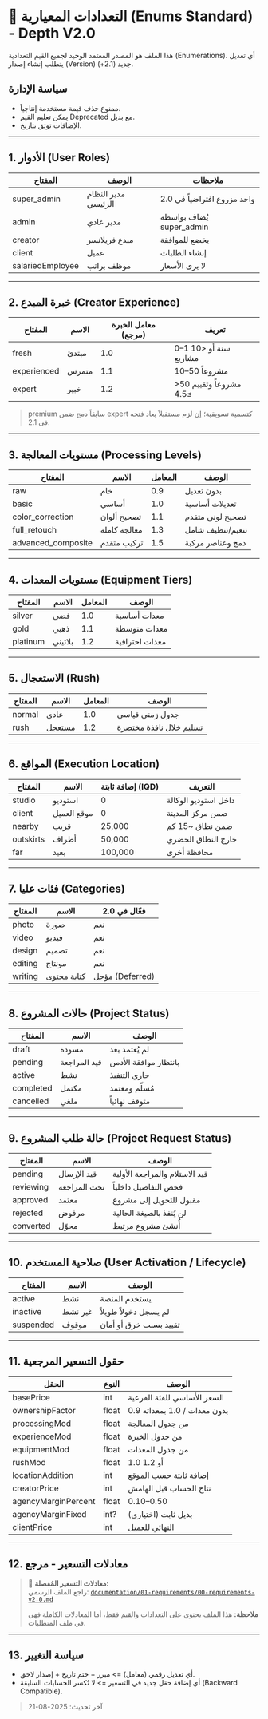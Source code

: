 # 🧩 التعدادات المعيارية (Enums Standard) - Depth V2.0

هذا الملف هو المصدر المعتمد الوحيد لجميع القيم التعدادية (Enumerations). أي تعديل يتطلب إنشاء إصدار (Version) جديد (2.1+).

## سياسة الإدارة
- ممنوع حذف قيمة مستخدمة إنتاجياً.
- يمكن تعليم القيم Deprecated مع بديل.
- الإضافات توثق بتاريخ.

---
## 1. الأدوار (User Roles)
| المفتاح | الوصف | ملاحظات |
|---------|-------|---------|
| super_admin | مدير النظام الرئيسي | واحد مزروع افتراضياً في 2.0 |
| admin | مدير عادي | يُضاف بواسطة super_admin |
| creator | مبدع فريلانسر | يخضع للموافقة |
| client | عميل | إنشاء الطلبات |
| salariedEmployee | موظف براتب | لا يرى الأسعار |

---
## 2. خبرة المبدع (Creator Experience)
| المفتاح | الاسم | معامل الخبرة (مرجع) | تعريف |
|---------|-------|---------------------|--------|
| fresh | مبتدئ | 1.0 | 0–1 سنة أو <10 مشاريع |
| experienced | متمرس | 1.1 | 10–50 مشروعاً |
| expert | خبير | 1.2 | >50 مشروعاً وتقييم ≥4.5 |

> premium سابقاً دمج ضمن expert كتسمية تسويقية؛ إن لزم مستقبلاً يعاد فتحه في 2.1.

---
## 3. مستويات المعالجة (Processing Levels)
| المفتاح | الاسم | المعامل | الوصف |
|---------|-------|---------|-------|
| raw | خام | 0.9 | بدون تعديل |
| basic | أساسي | 1.0 | تعديلات أساسية |
| color_correction | تصحيح ألوان | 1.1 | تصحيح لوني متقدم |
| full_retouch | معالجة كاملة | 1.3 | تنعيم/تنظيف شامل |
| advanced_composite | تركيب متقدم | 1.5 | دمج وعناصر مركبة |

---
## 4. مستويات المعدات (Equipment Tiers)
| المفتاح | الاسم | المعامل | الوصف |
|---------|-------|---------|-------|
| silver | فضي | 1.0 | معدات أساسية |
| gold | ذهبي | 1.1 | معدات متوسطة |
| platinum | بلاتيني | 1.2 | معدات احترافية |

---
## 5. الاستعجال (Rush)
| المفتاح | الاسم | المعامل | الوصف |
|---------|-------|---------|-------|
| normal | عادي | 1.0 | جدول زمني قياسي |
| rush | مستعجل | 1.2 | تسليم خلال نافذة مختصرة |

---
## 6. المواقع (Execution Location)
| المفتاح | الاسم | إضافة ثابتة (IQD) | التعريف |
|---------|-------|-------------------|---------|
| studio | استوديو | 0 | داخل استوديو الوكالة |
| client | موقع العميل | 0 | ضمن مركز المدينة |
| nearby | قريب | 25,000 | ضمن نطاق ~15 كم |
| outskirts | أطراف | 50,000 | خارج النطاق الحضري |
| far | بعيد | 100,000 | محافظة أخرى |

---
## 7. فئات عليا (Categories)
| المفتاح | الاسم | فعّال في 2.0 |
|---------|-------|--------------|
| photo | صورة | نعم |
| video | فيديو | نعم |
| design | تصميم | نعم |
| editing | مونتاج | نعم |
| writing | كتابة محتوى | مؤجل (Deferred) |

---
## 8. حالات المشروع (Project Status)
| المفتاح | الاسم | الوصف |
|---------|-------|-------|
| draft | مسودة | لم يُعتمد بعد |
| pending | قيد المراجعة | بانتظار موافقة الأدمن |
| active | نشط | جاري التنفيذ |
| completed | مكتمل | مُسلّم ومعتمد |
| cancelled | ملغي | متوقف نهائياً |

---
## 9. حالة طلب المشروع (Project Request Status)
| المفتاح | الاسم | الوصف |
|---------|-------|-------|
| pending | قيد الإرسال | قيد الاستلام والمراجعة الأولية |
| reviewing | تحت المراجعة | فحص التفاصيل داخلياً |
| approved | معتمد | مقبول للتحويل إلى مشروع |
| rejected | مرفوض | لن يُنفذ بالصيغة الحالية |
| converted | محوّل | أُنشئ مشروع مرتبط |

---
## 10. صلاحية المستخدم (User Activation / Lifecycle)
| المفتاح | الاسم | الوصف |
|---------|-------|-------|
| active | نشط | يستخدم المنصة |
| inactive | غير نشط | لم يسجل دخولاً طويلاً |
| suspended | موقوف | تقييد بسبب خرق أو أمان |

---
## 11. حقول التسعير المرجعية
| الحقل | النوع | الوصف |
|-------|-------|-------|
| basePrice | int | السعر الأساسي للفئة الفرعية |
| ownershipFactor | float | 0.9 بدون معدات / 1.0 بمعداته |
| processingMod | float | من جدول المعالجة |
| experienceMod | float | من جدول الخبرة |
| equipmentMod | float | من جدول المعدات |
| rushMod | float | 1.0 أو 1.2 |
| locationAddition | int | إضافة ثابتة حسب الموقع |
| creatorPrice | int | نتاج الحساب قبل الهامش |
| agencyMarginPercent | float | 0.10–0.50 |
| agencyMarginFixed | int? | بديل ثابت (اختياري) |
| clientPrice | int | النهائي للعميل |

---
## 12. معادلات التسعير - مرجع

> 🔗 **معادلات التسعير المُفصلة:**  
> راجع الملف الرسمي: [`documentation/01-requirements/00-requirements-v2.0.md`](../01-requirements/00-requirements-v2.0.md#معادلات-التسعير-النهائية-المحسومة)
> 
> **ملاحظة:** هذا الملف يحتوي على التعدادات والقيم فقط، أما المعادلات الكاملة فهي في ملف المتطلبات.

---
## 13. سياسة التغيير
- أي تعديل رقمي (معامل) => مبرر + ختم تاريخ + إصدار لاحق.
- أي إضافة حقل جديد في التسعير => لا تُكسر الحسابات السابقة (Backward Compatible).

> آخر تحديث: 2025-08-21
